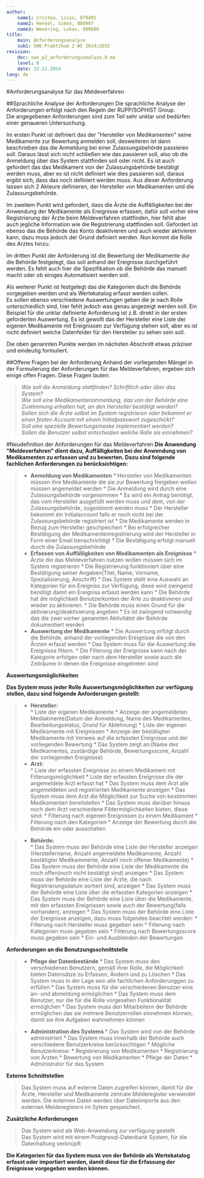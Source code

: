```yaml
---
author:
	name1: Cristea, Liviu, 879401
	name2: Hensel, Simon, 880997
	name3: Wewering, Lukas, 880680
title:
	main: Anforderungsanalyse
	sub1: SWE-Praktikum 2 WS 2014/2015
revision:
	doc: swe_p2_anforderungsanalyse.0.md
	level: 0
	date: 23.11.2014
lang: de
---
```


#Anforderungsanalyse für das Meldeverfahren

##Sprachliche Analyse der Anforderungen
Die sprachliche Analyse der Anforderungen erfolgt nach den Regeln der RUPP/SOPHIST Group.   
Die angegebenen Anforderungen sind zum Teil sehr unklar und bedürfen einer genaueren Untersuchung.   

Im ersten Punkt ist definiert das der "Hersteller von Medikamenten" seine Medikamente zur Bewertung anmelden soll, desweiteren ist dann beschrieben das die Anmeldung bei einer Zulassungsbehörde passieren soll. Daraus lässt sich nicht schließen wie das passieren soll, also ob die Anmeldung über das System stattfinden soll oder nicht. Es ist auch gefordert das das Medikament von der Zulassungsbehörde bestätigt werden muss, aber es ist nicht definiert wie dies passieren soll, daraus ergibt sich, dass das noch definiert werden muss. Aus dieser Anforderung lassen sich 2 Akteure definieren, der Hersteller von Medikamenten und die Zulassungsbehörde.   

Im zweitem Punkt wird gefordert, dass die Ärzte die Auffälligkeiten bei der Anwendung der Medikamente als Ereignisse erfassen, dafür soll vorher eine Registrierung der Ärzte beim Meldeverfahren stattfinden, hier fehlt aber auch jegliche Information wie die Registrierung stattfinden soll. Gefordert ist ebenso das die Behörde das Konto deaktivieren und auch wieder aktivieren kann, dazu muss jedoch der Grund definiert werden. Nun kommt die Rolle des Arztes hinzu.   

Im dritten Punkt der Anforderung ist die Bewertung der Medikamente dur die Behörde festgelegt, das soll anhand der Ereignisse durchgeführt werden. Es fehlt auch hier die Spezifikation ob die Behörde das manuell macht oder ob einiges Automatisiert werden soll.   

Als weiterer Punkt ist festgelegt das die Kategorien duch die Behörde vorgegeben werden und als Wertekatalog erfasst werden sollen.   
Es sollen ebenso verschiedene Auswertungen geben die je nach Rolle unterschiedlich sind, hier fehlt jedoch was genau angezeigt werden soll. Ein Beispiel für die unklar definierte Anforderung ist z.B. direkt in der ersten geforderten Auswertung. Es ist gewollt das der Hersteller eine Liste der eigenen Medikamente mit Ereignissen zur Verfügung stehen soll, aber es ist nicht definiert welche Datenfelder für den Hersteller zu sehen sein soll.

Die oben genannten Punkte werden im nächsten Abschnitt etwas präziser und eindeutig formuliert.

##Offene Fragen bei der Anforderung
Anhand der vorliegenden Mängel in der Formulierung der Anforderungen für das Meldeverfahren, ergeben sich einige offen Fragen.
Diese Fragen lauten:

>*Wie soll die Anmeldung stattfinden? Schriftlich oder über das System?*   
>*Wie soll eine Medikamentenanmeldung, das von der Behörde eine Zustimmung erhalten hat, an den Hersteller bestätigt werden?*   
>*Sollen sich die Ärzte selbst im System registrieren oder bekommt er einen festen Account mit einem Initialpasswort zugeschickt?*   
>*Soll eine spezielle Bewertungsmaske implementiert werden?*   
>*Sollen die Benutzer selbst entscheiden welche Rolle sie einnehmen?*   

#Neudefinition der Anforderungen für das Meldeverfahren
**Die Anwendung "Meldeverfahren" dient dazu, Auffälligkeiten bei der Anwendung von Medikamenten zu erfassen und zu bewerten. Dazu sind folgende fachlichen Anforderungen zu berücksichtigen:**   

>+ **Anmeldung von Medikamenten**
	* Hersteller von Medikamenten müssen ihre Medikamente die sie zur Bewertung freigeben wollen müssen angemeldet werden
	* Die Anmeldung wird durch eine Zulassungsbehörde vorgenommen
	* Es wird ein Antrag benötigt, das vom Hersteller ausgefüllt werden muss und dem, von der Zulassungsbehörde, zugestimmt werden muss
	* Der Hersteller bekommt ein Initialaccount falls er noch nicht bei der Zulassungsbehörde registriert ist
	* Die Medikamente werden in Bezug zum Hersteller geschpeichert
	* Bei erfolgreicher Bestätigung der Medikamentenregistrierung wird der Hersteller in Form einer Email benachrichtigt
	* Die Bestätigung erfolgt manuell durch die Zulassungsbehörde
>+ **Erfassen von Auffälligkeiten von Medikamenten als Ereignisse**
	* Ärzte die das Meldeverfahren nutzen wollen müssen sich im System registrieren
	* Die Registrierung funktioniert über eine Bestätigung seiner Angaben(Titel, Name, Vorname, Spezialisierung, Anschrift)
	* Das System stellt eine Auswahl an Kategorien für ein Ereigniss zur Verfügung, diese wird zwingend benötigt damit ein Ereigniss erfasst werden kann
	* Die Behörde hat die möglichkeit Benutzerkonten der Ärte zu deaktivieren und wieder zu aktivieren.
	* Die Behörde muss einen Grund für die aktivierung/deaktivierung angeben
	* Es ist zwingend notwendig das die zwei vorher genannten Aktivitätet der Behörde dokumentiert werden
>+ **Auswertung der Medikamente**
	* Die Auswertung erfolgt durch die Behörde, anhand der vorliegenden Ereignisse die von den Ärzten erfasst werden
	* Das System muss für die Auswertung die Ereignisse filtern.
	* Die Filterung der Ereignisse kann nach der Kategorie erfolgen oder nach dem Hersteller sowie auch die Zeiträume in denen die Ereignisse eingetreten sind

**Auswertungsmöglichkeiten**

**Das System muss jeder Rolle Auswertungsmöglichkeiten zur verfügung stellen, dazu sind folgende Anforderungen gestellt:**

>+ **Hersteller:**   
	* Liste der eigenen Medikamente
		* Anzeige der angemeldeten Mediakmente(Datum der Anmeldung, Name des Medikamentes, Bearbeitungsstatus, Grund für Ablehnung)
	* Liste der eigenen Medikamente mit Ereignissen
		* Anzeige der bestätigten Medikamente mit Verweis auf die erfassten Ereignisse und der vorliegenden Bewertung
		* Das System zeigt an:(Name des Medikamentes, zuständige Behörde, Bewertungsscore, Anzahl der vorliegenden Ereignisse)
>+ **Arzt:**   
	* Liste der erfassten Ereignisse zu einem Medikament mit Filterungsmöglichkeit
	* Liste der erfassten Ereignisse die der angemeldete Arzt erfasst hat
	* Das System muss dem Arzt alle angemeldeten und registrierten Medikamente anzeigen
	* Das System muss dem Arzt die Möglichkeit zur Suche von bestimmten Medikamenten bereitstellen
	* Das System muss darüber hinaus noch dem Arzt verschiedene Fildermöglichkeiten bieten, diese sind:
		* Filterung nach eigenen Ereignissen zu einem Medikament
		* Filterung nach den Kategorien 
		* Anzeige der Bewertung durch die Behörde ein oder ausschalten

>+ **Behörde:**   
	* Das System muss der Behörde eine Liste der Hersteller anzeigen (Herstellername, Anzahl angemeldete Medikamente, Anzahl bestätigter Medikammente, Anzahl noch offener Medikamente)
	* Das System muss der Behörde eine Liste der Medikamente die noch offen(noch nicht bestätigt sind) anzeigen
	* Das System muss der Behörde eine Liste der Ärzte, die nach Registrierungsdatum sortiert sind, anzeigen
	* Das System muss der Behörde eine Liste über die erfassten Kategorien anzeigen
	* Das System muss der Behörde eine Liste über die Medikamente, mit den erfassten Ereignissen sowie auch der Bewertung(falls vorhanden), anzeigen
	* Das System muss der Behörde eine Liste der Ereignisse anzeigen, dazu muss folgendes beachtet werden:
		* Filterung nach Hersteller muss gegeben sein
		* Filterung nach Kategorien muss gegeben sein
		* Filterung nach Bewertungsscore muss gegeben sein
		* Ein- und Ausblenden der Bewertungen

**Anforderungen an die Benutzungsschnittstelle**

>+ **Pflege der Datenbestände**
	* Das System muss den verschiedenen Benutzern, gemäß ihrer Rolle, die Möglichkeit bieten Datensätze zu Erfassen, Ändern und zu Löschen
	* Das System muss in der Lage sein alle fachlichen Anforderunggen zu erfüllen
	* Das System muss für die verschiedenen Benutzer eine an- und abmeldung ermöglichen
	* Das System muss dem Benutzer, nur die für die Rolle vorgesehen Funktionalität ermöglchen
	* Das System muss den Mitarbeitern der Behörde ermöglichen das sie mehrere Benutzerrollen einnehmen können, damit sie ihre Aufgaben wahrnehmen können

>+ **Administration des Systems**
	* Das System wird von der Behörde administriert
	* Das System muss innerhalb der Behörde auch verschiedene Benutzerkreise berücksichtigen
	* Mögliche Benutzerkreise:
		* Registrierung von Medikamenten
		* Registrierung von Ärzten
		* Bewertung von Medikamenten
		* Pflege der Daten
		* Administrator für das System

**Externe Schnittstellen**

>Das System muss auf externe Daten zugreifen können, damit für die Ärzte, Hersteller und Medikamente zentrale Melderegister verwendet werden. Die externen Daten werden über Dateiimporte aus den externen Melderegistern im Sytem gespeichert.

**Zusätzliche Anforderungen**   

> Das System wird als Web-Anwendung zur verfügung gestellt   
> Das System wird mit einem Postgresql-Datenbank System, für die Datenhaltung verknüpft

**Die Kategorien für das System muss von der Behörde als Wertekatalog erfasst oder importiert werden, damit diese für die Erfassung der Ereignisse vorgegeben werden können.**